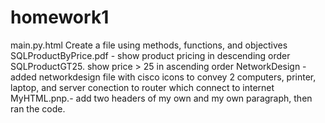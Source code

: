 # homework1
main.py.html
Create a file using methods, functions, and objectives
SQLProductByPrice.pdf - show product pricing in descending order
SQLProductGT25. show price > 25 in ascending order
NetworkDesign - added networkdesign file with cisco icons to convey 2 computers, printer, laptop, and server conection to router which connect to internet
MyHTML.pnp.- add two headers of my own and my own paragraph, then ran the code.
